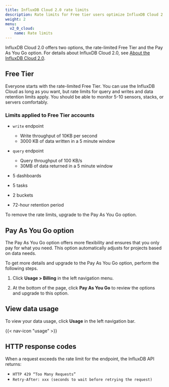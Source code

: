 ```yaml
---
title: InfluxDB Cloud 2.0 rate limits
description: Rate limits for Free tier users optimize InfluxDB Cloud 2.0 services.
weight: 2
menu:
  v2_0_cloud:
    name: Rate limits
---
```


InfluxDB Cloud 2.0 offers two options, the rate-limited Free Tier and the Pay As You Go option. 
For details about InfluxDB Cloud 2.0, see [About the InfluxDB Cloud 2.0](/v2/cloud/about/index).

## Free Tier

Everyone starts with the rate-limited Free Tier. 
You can use the InfluxDB Cloud as long as you want, 
but rate limits for query and writes and data retention limits apply.
You should be able to monitor 5-10 sensors, stacks, or servers comfortably.

### Limits applied to Free Tier accounts

- `write` endpoint
  - Write throughput of 10KB per second
  - 3000 KB of data written in a 5 minute window

- `query` endpoint
  - Query throughput of 100 KB/s
  - 30MB of data returned in a 5 minute window

- 5 dashboards
- 5 tasks
- 2 buckets
- 72-hour retention period

To remove the rate limits, upgrade to the Pay As You Go option.

## Pay As You Go option

The Pay As You Go option offers more flexibility and ensures that you only pay for what you need.
This option automatically adjusts for projects based on data needs.

To get more details and upgrade to the Pay As You Go option, perform the following steps.

1. Click **Usage > Billing** in the left navigation menu.

2. At the bottom of the page, click **Pay As You Go** to review the options and upgrade to this option.

## View data usage

To view your data usage, click **Usage** in the left navigation bar.

{{< nav-icon "usage" >}}

## HTTP response codes

When a request exceeds the rate limit for the endpoint, the InfluxDB API returns:

- `HTTP 429 “Too Many Requests”`
- `Retry-After: xxx (seconds to wait before retrying the request)`
